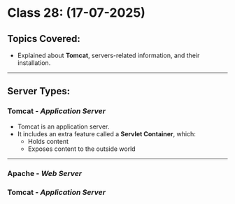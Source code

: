 # Class 28: (17-07-2025)

## Topics Covered:
- Explained about **Tomcat**, servers-related information, and their installation.

---

## Server Types:

### **Tomcat** - *Application Server*
- Tomcat is an application server.
- It includes an extra feature called a **Servlet Container**, which:
  - Holds content
  - Exposes content to the outside world

---

### **Apache** - *Web Server*

### **Tomcat** - *Application Server*
